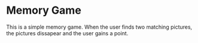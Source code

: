 # Memory Game
This is a simple memory game. When the user finds two matching pictures, the pictures dissapear and the user gains a point.
